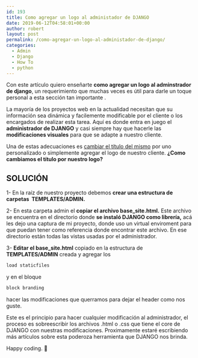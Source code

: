 ```yaml
---
id: 193
title: Como agregar un logo al administador de DJANGO
date: 2019-06-12T04:58:01+00:00
author: robert
layout: post
permalink: /como-agregar-un-logo-al-administador-de-django/
categories:
  - Admin
  - Django
  - How To
  - python
---
```


Con este artículo quiero enseñarte **como agregar un logo al adminstrador de django**, un requerimiento que muchas veces es útil para darle un toque personal a esta sección tan importante .

La mayoría de los proyectos web en la actualidad necesitan que su información sea dinámica y facilemente modificable por el cliente o los encargados de realizar esta tarea. Aquí es donde entra en juego el **administrador de DJANGO** y casi siempre hay que hacerle las **modificaciones visuales** para que se adapte a nuestro cliente.

Una de estas adecuaciones es [cambiar el título del mismo](http://localhost/~h3dx0/wordpress/como-cambiar-el-titulo-del-adminsitrador-de-django/) por uno personalizado o simplemente agregar el logo de nuestro cliente. **¿Como cambiamos el título por nuestro logo?**

## SOLUCIÓN

1- En la raíz de nuestro proyecto debemos **crear una estructura de carpetas  TEMPLATES/ADMIN.**

2- En esta carpeta admin el **copiar el archivo base_site.html.** Este archivo se encuentra en el directorio donde **se instaló DJANGO como librería,** acá les dejo una captura de mi proyecto, donde uso un virtual enviroment para que puedan tener como referencia donde encontrar este archivo. En ese directorio están todas las vistas usadas por el administrador.

3- **Editar el base_site.html** copiado en la estructura de **TEMPLATES/ADMIN** creada y agregar los

```python
load staticfiles
```
y en el bloque 
```python
block branding
```
hacer las modificaciones que querramos para dejar el header como nos guste.

Este es el principio para hacer cualquier modificación al administrador, el proceso es sobreescribir los archivos .html o .css que tiene el core de DJANGO con nuestras modificaciones. Proximamente estaré escribiendo más artículos sobre esta poderoza herramienta que DJANGO nos brinda.

Happy coding. 🙂
